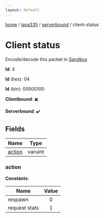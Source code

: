 ```yaml
---
layout: default
---
```


[home](/)  /  [java335](/protocol/java335)  /  [serverbound](/protocol/java335/serverbound)  /  client-status

# Client status

Encode/decode this packet in [Sandbox](../../../sandbox/java335#Serverbound.ClientStatus)

**Id**: 4

**Id** (hex): 04

**Id** (bin): 00000100

**Clientbound**: ✖️

**Serverbound**: ✔️

## Fields

Name | Type
---|---
[action](#action) | varuint

### action

**Constants**:

Name | Value
---|:---:
respawn | 0
request stats | 1
